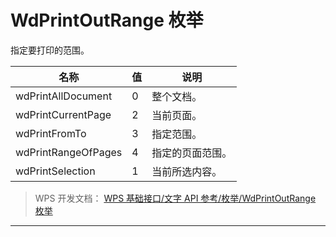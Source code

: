 # WdPrintOutRange 枚举

指定要打印的范围。

| 名称                | 值  | 说明             |
|---------------------|-----|------------------|
| wdPrintAllDocument  | 0   | 整个文档。       |
| wdPrintCurrentPage  | 2   | 当前页面。       |
| wdPrintFromTo       | 3   | 指定范围。       |
| wdPrintRangeOfPages | 4   | 指定的页面范围。 |
| wdPrintSelection    | 1   | 当前所选内容。   |

> WPS 开发文档： [WPS 基础接口/文字 API 参考/枚举/WdPrintOutRange 枚举](https://qn.cache.wpscdn.cn/encs/doc/office_v19/topics/WPS%20%E5%9F%BA%E7%A1%80%E6%8E%A5%E5%8F%A3/%E6%96%87%E5%AD%97%20API%20%E5%8F%82%E8%80%83/%E6%9E%9A%E4%B8%BE/WdPrintOutRange%20%E6%9E%9A%E4%B8%BE.html)

------------------------------------------------------------------------
